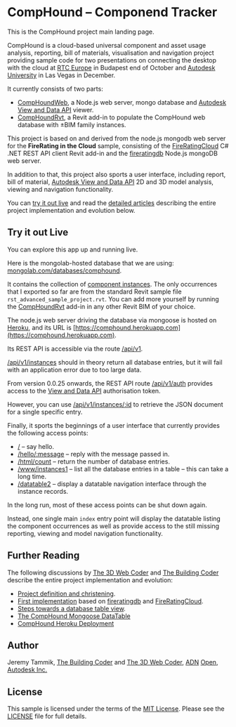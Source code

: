 # CompHound &ndash; Componend Tracker

This is the CompHound project main landing page.

CompHound is a cloud-based universal component and asset usage analysis, reporting, bill of materials, visualisation and navigation project providing sample code for two presentations on connecting the desktop with the cloud
at [RTC Europe](http://www.rtcevents.com/rtc2015eu) in Budapest end of October
and [Autodesk University](http://au.autodesk.com) in Las Vegas in December.

It currently consists of two parts:

- [CompHoundWeb](https://github.com/CompHound/CompHoundWeb),
a Node.js web server, mongo database and
[Autodesk View and Data API](https://developer.autodesk.com) viewer.
- [CompHoundRvt](https://github.com/CompHound/CompHoundRvt),
a Revit add-in to populate the CompHound web database with ±BIM family instances.

This project is based on and derived from the node.js mongodb web server for the **FireRating in the Cloud** sample, consisting of the
[FireRatingCloud](https://github.com/jeremytammik/FireRatingCloud) C# .NET REST API client Revit add-in and the
[fireratingdb](https://github.com/jeremytammik/firerating) Node.js mongoDB web server.

In addition to that, this project also sports a user interface, including report, bill of material,
[Autodesk View and Data API](https://developer.autodesk.com) 2D and 3D model analysis, viewing and navigation functionality.

You can [try it out live](#try-it-out-live) and
read the [detailed articles](#further-reading) describing
the entire project implementation and evolution below.


## Try it out Live

You can explore this app up and running live.

Here is the mongolab-hosted database that we are using:
[mongolab.com/databases/comphound](https://mongolab.com/databases/comphound).

It contains the collection of
[component instances](https://mongolab.com/databases/comphound/collections/instances).
The only occurrences that I exported so far are from the standard Revit sample file `rst_advanced_sample_project.rvt`.
You can add more yourself by running the
[CompHoundRvt](https://github.com/CompHound/CompHoundRvt) add-in in any other Revit BIM of your choice.

The node.js web server driving the database via mongoose is hosted on
[Heroku](https://dashboard.heroku.com), and its URL is
[https://comphound.herokuapp.com](https://comphound.herokuapp.com).

Its REST API is accessible via the route [/api/v1](https://comphound.herokuapp.com/api/v1).

[/api/v1/instances](https://comphound.herokuapp.com/api/v1/instances) should in theory return all database entries, but it will fail with an application error due to too large data.

From version 0.0.25 onwards, the REST API
route [/api/v1/auth](https://comphound.herokuapp.com/api/v1/auth) provides
access to the [View and Data API](https://developer.autodesk.com) authorisation token.

However, you can use [/api/v1/instances/:id](https://comphound.herokuapp.com/api/v1/instances/48891eaa-9041-405b-a10f-f06585de3cbb-0001de6d) to retrieve the JSON document for a single specific entry.

Finally, it sports the beginnings of a user interface that currently provides the following access points:

- [/](https://comphound.herokuapp.com) &ndash; say hello.
- [/hello/:message](https://comphound.herokuapp.com/hello/jeremy) &ndash; reply with the message passed in.
- [/html/count](https://comphound.herokuapp.com/html/count) &ndash; return the number of database entries.
- [/www/instances1](https://comphound.herokuapp.com/www/instances1) &ndash;  list all the database entries in a table &ndash; this can take a long time.
- [/datatable2](https://comphound.herokuapp.com/datatable2) &ndash; display a datatable navigation interface through the instance records.

In the long run, most of these access points can be shut down again.

Instead, one single main `index` entry point will display the datatable listing the component occurrences as well as provide access to the still missing reporting, viewing and model navigation functionality.


## Further Reading

The following discussions
by [The 3D Web Coder](http://the3dwebcoder.typepad.com)
and [The Building Coder](http://thebuildingcoder.typepad.com)
describe the entire project implementation and evolution:

- [Project definition and christening](http://the3dwebcoder.typepad.com/blog/2015/09/comphound-jsfiddle-and-my-first-react-component.html).
- [First implementation](http://the3dwebcoder.typepad.com/blog/2015/09/comphound-restsharp-mongoose-put-and-post.html#2) based on
[fireratingdb](https://github.com/jeremytammik/firerating) and
[FireRatingCloud](https://github.com/jeremytammik/FireRatingCloud).
- [Steps towards a database table view](http://the3dwebcoder.typepad.com/blog/2015/09/towards-a-comphound-mongo-database-table-view.html).
- [The CompHound Mongoose DataTable](http://the3dwebcoder.typepad.com/blog/2015/09/the-comphound-mongoose-datatable.html)
- [CompHound Heroku Deployment](http://the3dwebcoder.typepad.com/blog/2015/09/comphound-heroku-deployment-and-urban-farming.html)


## Author

Jeremy Tammik,
[The Building Coder](http://thebuildingcoder.typepad.com) and
[The 3D Web Coder](http://the3dwebcoder.typepad.com),
[ADN](http://www.autodesk.com/adn)
[Open](http://www.autodesk.com/adnopen),
[Autodesk Inc.](http://www.autodesk.com)


## License

This sample is licensed under the terms of the [MIT License](http://opensource.org/licenses/MIT).
Please see the [LICENSE](LICENSE) file for full details.

